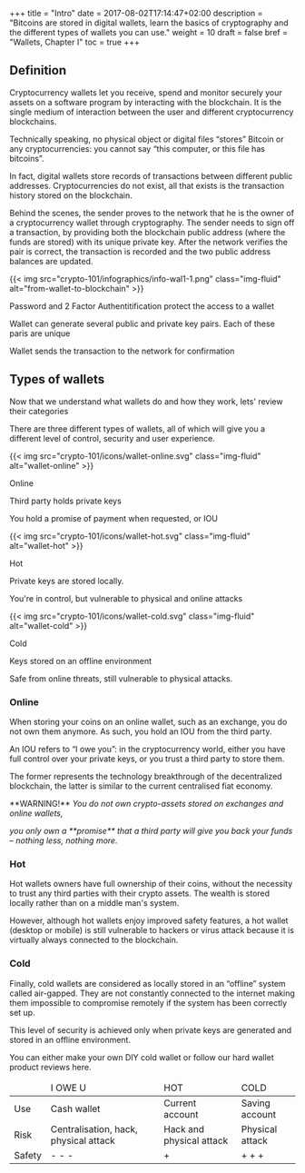 +++
title = "Intro"
date = 2017-08-02T17:14:47+02:00
description = "Bitcoins are stored in digital wallets, learn the basics of cryptography and the different types of wallets you can use."
weight = 10
draft = false
bref = "Wallets, Chapter I"
toc = true
+++


## Definition



Cryptocurrency wallets let you receive, spend and monitor securely your assets on a software program by interacting with the blockchain. 
It is the single medium of interaction between the user and different cryptocurrency blockchains.

Technically speaking, no physical object or digital files “stores” Bitcoin or any cryptocurrencies: you cannot say “this computer, or this file has bitcoins”.

In fact, digital wallets store records of transactions between different public addresses. Cryptocurrencies do not exist, all that exists is the transaction history stored on the blockchain.

Behind the scenes, the sender proves to the network that he is the owner of a cryptocurrency wallet through cryptography. The sender needs to sign off a transaction, by providing both the blockchain public address (where the funds are stored) with its unique private key. After the network verifies the pair is correct, the transaction is recorded and the two public address balances are updated.



<div class="container my-4">
  <div class="row">
    <div class="col">
     {{< img src="crypto-101/infographics/info-wal1-1.png" class="img-fluid" alt="from-wallet-to-blockchain" >}}
    </div>
  </div>
   <div class="row text-center">
    <div class="col">
      <p class="small">Password and 2 Factor Authentitification protect the access to a wallet</p>
    </div>
    <div class="col">
      <p class="small">Wallet can generate several public and private key pairs. Each of these paris are unique</p>
    </div>
    <div class="col">
      <p class="small">Wallet sends the transaction to the network for confirmation</p>
    </div>
</div>



## Types of wallets



Now that we understand what wallets do and how they work, lets' review their categories 

There are three different types of wallets, all of which will give you a different level of control, security and user experience.

<div class="container my-4 align-items-center">
  <div class="row text-center">
    <div class="col">
     {{< img src="crypto-101/icons/wallet-online.svg" class="img-fluid" alt="wallet-online" >}}
     <p class="font-weight-bold mt-2">Online</p>
     <p class="small">Third party holds private keys</p>
     <p class="small">You hold a promise of payment when requested, or IOU</p>
    </div>
    <div class="col">
     {{< img src="crypto-101/icons/wallet-hot.svg" class="img-fluid" alt="wallet-hot" >}}
     <p class="font-weight-bold mt-2">Hot</p>
     <p class="small">Private keys are stored locally.</p>
     <p class="small">You're in control, but vulnerable to physical and online attacks</p>
    </div>
    <div class="col">
     {{< img src="crypto-101/icons/wallet-cold.svg" class="img-fluid" alt="wallet-cold" >}}
     <p class="font-weight-bold mt-2">Cold</p>
     <p class="small">Keys stored on an offline environment</p>
     <p class="small">Safe from online threats, still vulnerable to physical attacks.</p>
    </div>
  </div>
</div>




### Online


When storing your coins on an online wallet, such as an exchange, you do not own them anymore. As such, you hold an IOU from the third party.

An IOU refers to “I owe you”: in the cryptocurrency world, either you have full control over your private keys, or you trust a third party to store them.

The former represents the technology breakthrough of the decentralized blockchain, the latter is similar to the current centralised fiat economy.

<p> **WARNING!** <em> You do not own crypto-assets stored on exchanges and online wallets,</p>
<p>you only own a **promise** that a third party will give you back your funds – nothing less, nothing more.</em></p>




### Hot


Hot wallets owners have full ownership of their coins, without the necessity to trust any third parties with their crypto assets. The wealth is stored locally rather than on a middle man's system.

However, although hot wallets enjoy improved safety features, a hot wallet (desktop or mobile) is still vulnerable to hackers or virus attack because it is virtually always connected to the blockchain.




### Cold


Finally, cold wallets are considered as locally stored in an “offline” system called air-gapped. They are not constantly connected to the internet making them impossible to compromise remotely if the system has been correctly set up.

This level of security is achieved only when private keys are generated and stored in an offline environment.

You can either make your own DIY cold wallet or follow our hard wallet product reviews here.

</table>
<table class="table table-sm table-striped">
    <thead>
        <tr class="text-center font-weight-bold">
            <td> </td>
            <td>I OWE U</td>
            <td>HOT</td>
            <td>COLD</td>
        </tr>
    </thead>
    <tbody>
        <tr class="text-center">
            <td>Use</td>
            <td>Cash wallet</td>
            <td>Current account</td>
            <td>Saving account</td>
        </tr>
        <tr class="text-center">
            <td>Risk</td>
            <td>Centralisation, hack, physical attack</td>
            <td>Hack and physical attack</td>
            <td>Physical attack</td>
        </tr class="text-center">
        <tr class="text-center">
            <td>Safety</td>
            <td>- - -</td>
            <td>+</td>
            <td>+ + +</td>
        </tr>
    </tbody>
</table>


